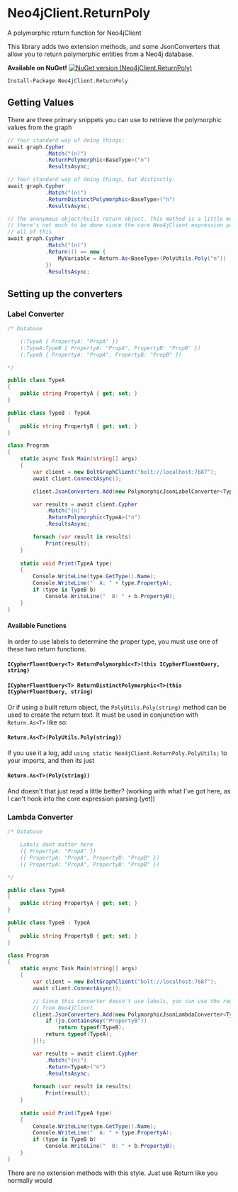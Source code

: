 # Neo4jClient.ReturnPoly

A polymorphic return function for Neo4jClient

This library adds two extension methods, and some JsonConverters that allow you to return polymorphic entities from a Neo4j database.

**Available on NuGet!**
[![NuGet version (Neo4jClient.ReturnPoly)](https://img.shields.io/nuget/v/Neo4jClient.ReturnPoly.svg?style=flat-square)](https://www.nuget.org/packages/Neo4jClient.ReturnPoly/)

```
Install-Package Neo4jClient.ReturnPoly
```



## Getting Values

There are three primary snippets you can use to retrieve the polymorphic values from the graph

```c#
// Your standard way of doing things:
await graph.Cypher
            .Match("(n)")
            .ReturnPolymorphic<BaseType>("n")
            .ResultsAsync;

// Your standard way of doing things, but distinctly:
await graph.Cypher
            .Match("(n)")
            .ReturnDistinctPolymorphic<BaseType>("n")
            .ResultsAsync;

// The anonymous object/built return object. This method is a little more clunky, but
// there's not much to be done since the core Neo4jClient expression parser handles
// all of this
await graph.Cypher
            .Match("(n)")
            .Return(() => new {
                MyVariable = Return.As<BaseType>(PolyUtils.Poly("n"))
            })
            .ResultsAsync;

```



## Setting up the converters

### Label Converter

```c#
/* Database

	(:TypeA { PropertyA: "PropA" })
	(:TypeA:TypeB { PropertyA: "PropA", PropertyB: "PropB" })
	(:TypeB { PropertyA: "PropA", PropertyB: "PropB" })

*/

public class TypeA
{
    public string PropertyA { get; set; }
}

public class TypeB : TypeA
{
    public string PropertyB { get; set; }
}

class Program
{
    static async Task Main(string[] args)
    {
        var client = new BoltGraphClient("bolt://localhost:7687");
        await client.ConnectAsync();

        client.JsonConverters.Add(new PolymorphicJsonLabelConverter<TypeA>());

        var results = await client.Cypher
            .Match("(n)")
            .ReturnPolymorphic<TypeA>("n")
            .ResultsAsync;

        foreach (var result in results)
            Print(result);
    }
    
    static void Print(TypeA type)
    {
        Console.WriteLine(type.GetType().Name);
        Console.WriteLine("  A: " + type.PropertyA);
        if (type is TypeB b)
            Console.WriteLine("  B: " + b.PropertyB);
    }
}
```

#### Available Functions

In order to use labels to determine the proper type, you must use one of these two return functions.

#### `ICypherFluentQuery<T> ReturnPolymorphic<T>(this ICypherFluentQuery, string)`

#### `ICypherFluentQuery<T> ReturnDistinctPolymorphic<T>(this ICypherFluentQuery, string)`

Or if using a built return object, the `PolyUtils.Poly(string)` method can be used to create the return text. It must be used in conjunction with `Return.As<T>` like so:

#### `Return.As<T>(PolyUtils.Poly(string))`

If you use it a log, add `using static Neo4jClient.ReturnPoly.PolyUtils;` to your imports, and then its just 

#### `Return.As<T>(Poly(string))`

And doesn't that just read a little better? (working with what I've got here, as I can't hook into the core expression parsing (yet))

### Lambda Converter

```c#
/* Database

	Labels dont matter here
	({ PropertyA: "PropA" })
	({ PropertyA: "PropA", PropertyB: "PropB" })
	({ PropertyA: "PropA", PropertyB: "PropB" })

*/

public class TypeA
{
    public string PropertyA { get; set; }
}

public class TypeB : TypeA
{
    public string PropertyB { get; set; }
}

class Program
{
    static async Task Main(string[] args)
    {
        var client = new BoltGraphClient("bolt://localhost:7687");
        await client.ConnectAsync();

        // Since this converter doesn't use labels, you can use the regular .Return<T> functions
        // from Neo4jClient
        client.JsonConverters.Add(new PolymorphicJsonLambdaConverter<TypeA>(jo => {
        	if (jo.ContainsKey("PropertyB"))
                return typeof(TypeB);
            return typeof(TypeA);
        }));

        var results = await client.Cypher
            .Match("(n)")
            .Return<TypeA>("n")
            .ResultsAsync;
        
        foreach (var result in results)
            Print(result);
    }
    
    static void Print(TypeA type)
    {
        Console.WriteLine(type.GetType().Name);
        Console.WriteLine("  A: " + type.PropertyA);
        if (type is TypeB b)
            Console.WriteLine("  B: " + b.PropertyB);
    }
}
```

There are no extension methods with this style. Just use Return like you normally would